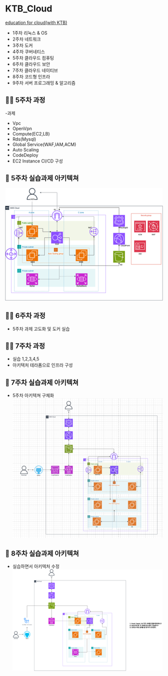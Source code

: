 # KTB_Cloud
[education for cloud(with KTB)](https://www.notion.so/adapterz/17d394a4806180e789d0dac7f551bcb9)
- 1주차 리눅스 & OS
- 2주차 네트워크
- 3주차 도커
- 4주차 쿠버네티스
- 5주차 클라우드 컴퓨팅
- 6주차 클라우드 보안
- 7주차 클라우드 네이티브
- 8주차 코드형 인프라
- 9주차 서버 프로그래밍 & 알고리즘

## 👨‍🏫 5주차 과정
-과제
  - Vpc
  - OpenVpn
  - Compute(EC2,LB)
  - Rds(Mysql)
  - Global Service(WAF,IAM,ACM)
  - Auto Scaling
  - CodeDeploy
  - EC2 Instance CI/CD 구성

## 📝 5주차 실습과제 아키텍쳐
![프로젝트 아키텍쳐](https://github.com/Hyunje1128/KTB_Cloud/blob/main/Architecture_Prac.drawio.png)

## 👨‍🏫 6주차 과정
- 5주차 과제 고도화 및 도커 실습
  
## 👨‍🏫 7주차 과정
- 실습 1,2,3,4,5
- 아키텍처 테라폼으로 인프라 구성

## 📝 7주차 실습과제 아키텍쳐
- 5주차 아키텍쳐 구체화
![프로젝트 아키텍쳐](https://github.com/Hyunje1128/KTB_Cloud/blob/main/Architecture_v3.png)

## 📝 8주차 실습과제 아키텍쳐
- 실습하면서 아키텍처 수정
![프로젝트 아키텍쳐](https://github.com/Hyunje1128/KTB_Cloud/blob/main/my-terraform.png)
